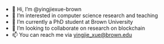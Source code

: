 - 👋 Hi, I’m @yingjiexue-brown
- 👀 I’m interested in computer science research and teaching
- 🌱 I’m currently a PhD student at Brown University
- 💞️ I’m looking to collaborate on research on blockchain
- 📫 You can reach me via yingjie_xue@brown.edu
<!---
yingjiexue-brown/yingjiexue-brown is a ✨ special ✨ repository because its `README.md` (this file) appears on your GitHub profile.
You can click the Preview link to take a look at your changes.
--->
